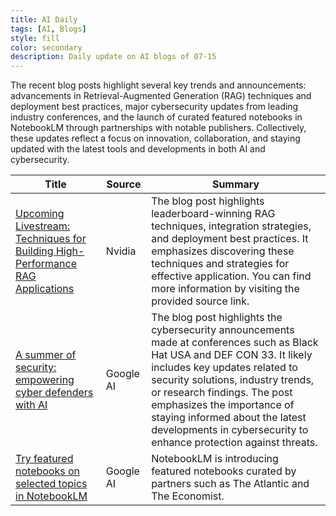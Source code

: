 ```yaml
---
title: AI Daily
tags: [AI, Blogs]
style: fill
color: secondary
description: Daily update on AI blogs of 07-15
---
```


The recent blog posts highlight several key trends and announcements: advancements in Retrieval-Augmented Generation (RAG) techniques and deployment best practices, major cybersecurity updates from leading industry conferences, and the launch of curated featured notebooks in NotebookLM through partnerships with notable publishers. Collectively, these updates reflect a focus on innovation, collaboration, and staying updated with the latest tools and developments in both AI and cybersecurity.

| Title | Source | Summary |
|---|---|---|
| [Upcoming Livestream: Techniques for Building High-Performance RAG Applications](https://www.addevent.com/event/Ah26137584) | Nvidia | The blog post highlights leaderboard-winning RAG techniques, integration strategies, and deployment best practices. It emphasizes discovering these techniques and strategies for effective application. You can find more information by visiting the provided source link. |
| [A summer of security: empowering cyber defenders with AI](https://blog.google/technology/safety-security/cybersecurity-updates-summer-2025/) | Google AI | The blog post highlights the cybersecurity announcements made at conferences such as Black Hat USA and DEF CON 33. It likely includes key updates related to security solutions, industry trends, or research findings. The post emphasizes the importance of staying informed about the latest developments in cybersecurity to enhance protection against threats. |
| [Try featured notebooks on selected topics in NotebookLM](https://blog.google/technology/google-labs/notebooklm-featured-notebooks/) | Google AI | NotebookLM is introducing featured notebooks curated by partners such as The Atlantic and The Economist. |